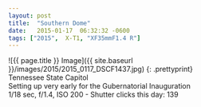 ```yaml
---
layout: post
title:  "Southern Dome"
date:   2015-01-17  06:32:32 -0600
tags: ["2015",  X-T1, "XF35mmF1.4 R"]
---
```

![{{ page.title }} Image]({{ site.baseurl }}/images/2015/2015_0117_DSCF1437.jpg)
{: .prettyprint}  
Tennessee State Capitol  
Setting up very early for the Gubernatorial Inauguration  
1/18 sec, f/1.4, ISO 200 - Shutter clicks this day: 139